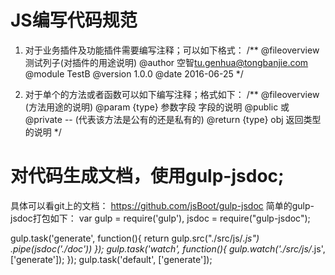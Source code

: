 
# JS编写代码规范
  1. 对于业务插件及功能插件需要编写注释；可以如下格式：
     /**
      @fileoverview 测试列子(对插件的用途说明)
      @author 空智<tu.genhua@tongbanjie.com>
      @module TestB
      @version 1.0.0
      @date 2016-06-25
     */

  2. 对于单个的方法或者函数可以如下编写注释；格式如下：
     /**
      @fileoverview (方法用途的说明)
      @param {type} 参数字段 字段的说明
      @public 或 @private -- (代表该方法是公有的还是私有的)
      @return {type} obj 返回类型的说明
     */ 


# 对代码生成文档，使用gulp-jsdoc;
  具体可以看git上的文档： https://github.com/jsBoot/gulp-jsdoc
  简单的gulp-jsdoc打包如下：
  var gulp = require('gulp'),
      jsdoc = require("gulp-jsdoc");

  gulp.task('generate', function(){
       return gulp.src("./src/js/*.js")
              .pipe(jsdoc('./doc'))
  });
  gulp.task('watch', function(){
       gulp.watch('./src/js/*.js', ['generate']);
  });
  gulp.task('default', ['generate']);

  

